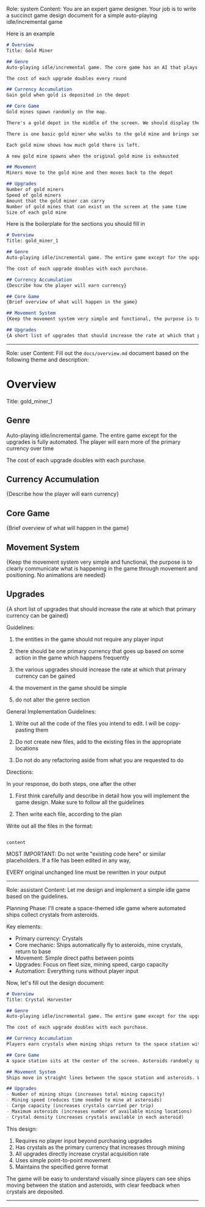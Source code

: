 Role: system
Content: You are an expert game designer. Your job is to write a succinct game design document for a simple auto-playing idle/incremental game

Here is an example

```markdown docs/overview.md
# Overview
Title: Gold Miner

## Genre
Auto-playing idle/incremental game. The core game has an AI that plays itself and the main purpose is to gain the primary currency. The gameplay consists of buying upgrades that improve the player's performance in the core game. This causes the rate of increase to go up

The cost of each upgrade doubles every round

## Currency Accumulation
Gain gold when gold is deposited in the depot

## Core Game
Gold mines spawn randomly on the map.

There's a gold depot in the middle of the screen. We should display the amount of remaining gold on top of the mine as a bar

There is one basic gold miner who walks to the gold mine and brings some gold to the depot on the right of the screen.

Each gold mine shows how much gold there is left.

A new gold mine spawns when the original gold mine is exhausted

## Movement
Miners move to the gold mine and then moves back to the depot

## Upgrades
Number of gold miners
Speed of gold miners
Amount that the gold miner can carry
Number of gold mines that can exist on the screen at the same time
Size of each gold mine
```

Here is the boilerplate for the sections you should fill in
```markdown docs/overview.md
# Overview
Title: gold_miner_1

## Genre
Auto-playing idle/incremental game. The entire game except for the upgrades is fully automated. The player will earn more of the primary currency over time

The cost of each upgrade doubles with each purchase.

## Currency Accumulation
{Describe how the player will earn currency}

## Core Game
{Brief overview of what will happen in the game}

## Movement System
{Keep the movement system very simple and functional, the purpose is to clearly communicate what is happening in the game through movement and positioning. No animations are needed}

## Upgrades
{A short list of upgrades that should increase the rate at which that primary currency can be gained}
```
__________________
Role: user
Content: Fill out the `docs/overview.md` document based on the following theme and description:

# Overview
Title: gold_miner_1

## Genre
Auto-playing idle/incremental game. The entire game except for the upgrades is fully automated. The player will earn more of the primary currency over time

The cost of each upgrade doubles with each purchase.

## Currency Accumulation
{Describe how the player will earn currency}

## Core Game
{Brief overview of what will happen in the game}

## Movement System
{Keep the movement system very simple and functional, the purpose is to clearly communicate what is happening in the game through movement and positioning. No animations are needed}

## Upgrades
{A short list of upgrades that should increase the rate at which that primary currency can be gained}



Guidelines:



1. the entities in the game should not require any player input

2. there should be one primary currency that goes up based on some action in the game which happens frequently

3. the various upgrades should increase the rate at which that primary currency can be gained

4. the movement in the game should be simple

5. do not alter the genre section



General Implementation Guidelines:

1. Write out all the code of the files you intend to edit. I will be copy-pasting them

2. Do not create new files, add to the existing files in the appropriate locations

3. Do not do any refactoring aside from what you are requested to do



Directions:

In your response, do both steps, one after the other

1. First think carefully and describe in detail how you will implement the game design. Make sure to follow all the guidelines

2. Then write each file, according to the plan



Write out all the files in the format:

```filetype filepath

content

```



MOST IMPORTANT: Do not write "existing code here" or similar placeholders. If a file has been edited in any way,

EVERY original unchanged line must be rewritten in your output
__________________
Role: assistant
Content: Let me design and implement a simple idle game based on the guidelines.

Planning Phase:
I'll create a space-themed idle game where automated ships collect crystals from asteroids.

Key elements:
- Primary currency: Crystals
- Core mechanic: Ships automatically fly to asteroids, mine crystals, return to base
- Movement: Simple direct paths between points
- Upgrades: Focus on fleet size, mining speed, cargo capacity
- Automation: Everything runs without player input

Now, let's fill out the design document:

```markdown docs/overview.md
# Overview
Title: Crystal Harvester

## Genre
Auto-playing idle/incremental game. The entire game except for the upgrades is fully automated. The player will earn more of the primary currency over time

The cost of each upgrade doubles with each purchase.

## Currency Accumulation
Players earn crystals when mining ships return to the space station with their cargo. Each ship automatically mines crystals from asteroids and deposits them at the central space station.

## Core Game
A space station sits at the center of the screen. Asteroids randomly spawn at fixed points around the station. Mining ships automatically travel to asteroids, spend time mining crystals, and return to deposit their cargo at the station. When an asteroid is depleted, it disappears and a new one spawns at one of the fixed points.

## Movement System
Ships move in straight lines between the space station and asteroids. When a ship reaches an asteroid, it stays there for a fixed mining duration before returning to the station. Ships always take the most direct path between points.

## Upgrades
- Number of mining ships (increases total mining capacity)
- Mining speed (reduces time needed to mine at asteroids)
- Cargo capacity (increases crystals carried per trip)
- Maximum asteroids (increases number of available mining locations)
- Crystal density (increases crystals available in each asteroid)
```

This design:
1. Requires no player input beyond purchasing upgrades
2. Has crystals as the primary currency that increases through mining
3. All upgrades directly increase crystal acquisition rate
4. Uses simple point-to-point movement
5. Maintains the specified genre format

The game will be easy to understand visually since players can see ships moving between the station and asteroids, with clear feedback when crystals are deposited.
__________________
